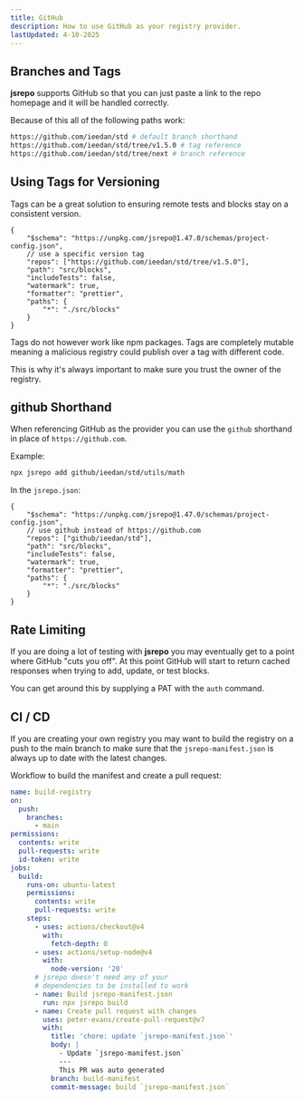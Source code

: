 ```yaml
---
title: GitHub
description: How to use GitHub as your registry provider.
lastUpdated: 4-10-2025
---
```


## Branches and Tags

**jsrepo** supports GitHub so that you can just paste a link to the repo homepage and it will be handled correctly.

Because of this all of the following paths work:

```sh
https://github.com/ieedan/std # default branch shorthand
https://github.com/ieedan/std/tree/v1.5.0 # tag reference
https://github.com/ieedan/std/tree/next # branch reference
```

## Using Tags for Versioning

Tags can be a great solution to ensuring remote tests and blocks stay on a consistent version.

```jsonc showLineNumbers
{
	"$schema": "https://unpkg.com/jsrepo@1.47.0/schemas/project-config.json",
	// use a specific version tag
	"repos": ["https://github.com/ieedan/std/tree/v1.5.0"],
	"path": "src/blocks",
	"includeTests": false,
	"watermark": true,
	"formatter": "prettier",
	"paths": {
		"*": "./src/blocks"
	}
}
```

Tags do not however work like npm packages. Tags are completely mutable meaning a malicious registry could publish over a tag with different code.

This is why it's always important to make sure you trust the owner of the registry.

## github Shorthand

When referencing GitHub as the provider you can use the `github` shorthand in place of `https://github.com`.

Example:

```sh
npx jsrepo add github/ieedan/std/utils/math
```

In the `jsrepo.json`:

```jsonc showLineNumbers
{
	"$schema": "https://unpkg.com/jsrepo@1.47.0/schemas/project-config.json",
	// use github instead of https://github.com
	"repos": ["github/ieedan/std"],
	"path": "src/blocks",
	"includeTests": false,
	"watermark": true,
	"formatter": "prettier",
	"paths": {
		"*": "./src/blocks"
	}
}
```

## Rate Limiting

If you are doing a lot of testing with **jsrepo** you may eventually get to a point where GitHub "cuts you off". At this point GitHub will start to return cached responses when trying to add, update, or test blocks.

You can get around this by supplying a PAT with the `auth` command.

## CI / CD

If you are creating your own registry you may want to build the registry on a push to the main branch to make sure that the `jsrepo-manifest.json` is always up to date with the latest changes.

Workflow to build the manifest and create a pull request:

```yaml showLineNumbers
name: build-registry
on:
  push:
    branches:
      - main
permissions:
  contents: write
  pull-requests: write
  id-token: write
jobs:
  build:
    runs-on: ubuntu-latest
    permissions:
      contents: write
      pull-requests: write
    steps:
      - uses: actions/checkout@v4
        with:
          fetch-depth: 0
      - uses: actions/setup-node@v4
        with:
          node-version: '20'
      # jsrepo doesn't need any of your
      # dependencies to be installed to work
      - name: Build jsrepo-manifest.json
        run: npx jsrepo build
      - name: Create pull request with changes
        uses: peter-evans/create-pull-request@v7
        with:
          title: 'chore: update `jsrepo-manifest.json`'
          body: |
            - Update `jsrepo-manifest.json`
            ---
            This PR was auto generated
          branch: build-manifest
          commit-message: build `jsrepo-manifest.json`
```
